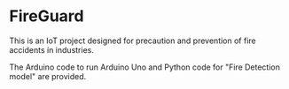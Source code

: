# FireGuard

This is an IoT project designed for precaution and prevention of fire accidents in industries.

The Arduino code to run Arduino Uno and Python code for "Fire Detection model" are provided.
